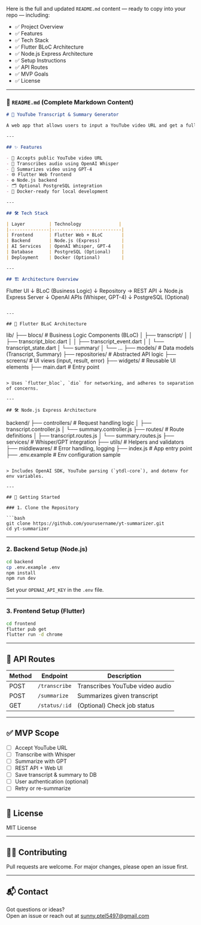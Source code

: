Here is the full and updated `README.md` content — ready to copy into your repo — including:

- ✅ Project Overview  
- ✅ Features  
- ✅ Tech Stack  
- ✅ Flutter BLoC Architecture  
- ✅ Node.js Express Architecture  
- ✅ Setup Instructions  
- ✅ API Routes  
- ✅ MVP Goals  
- ✅ License  

---

### 📄 `README.md` (Complete Markdown Content)

```markdown
# 🎥 YouTube Transcript & Summary Generator

A web app that allows users to input a YouTube video URL and get a full transcript and an AI-generated summary using OpenAI Whisper and GPT APIs.

---

## ✨ Features

- 🔗 Accepts public YouTube video URL
- 📄 Transcribes audio using OpenAI Whisper
- 🧠 Summarizes video using GPT-4
- 🌐 Flutter Web frontend
- ⚙️ Node.js backend
- 🗂 Optional PostgreSQL integration
- 🐳 Docker-ready for local development

---

## 🛠 Tech Stack

| Layer         | Technology              |
|---------------|--------------------------|
| Frontend      | Flutter Web + BLoC       |
| Backend       | Node.js (Express)        |
| AI Services   | OpenAI Whisper, GPT-4    |
| Database      | PostgreSQL (Optional)    |
| Deployment    | Docker (Optional)        |

---

## 🏗 Architecture Overview

```
Flutter UI
   ↓
BLoC (Business Logic)
   ↓
Repository → REST API
   ↓
Node.js Express Server
   ↓
OpenAI APIs (Whisper, GPT-4)
   ↓
PostgreSQL (Optional)
```

---

## 🧱 Flutter BLoC Architecture

```
lib/
├── blocs/            # Business Logic Components (BLoC)
│   ├── transcript/
│   │   ├── transcript_bloc.dart
│   │   ├── transcript_event.dart
│   │   └── transcript_state.dart
│   └── summary/
│       └── ...
├── models/           # Data models (Transcript, Summary)
├── repositories/     # Abstracted API logic
├── screens/          # UI views (input, result, error)
├── widgets/          # Reusable UI elements
├── main.dart         # Entry point
```

> Uses `flutter_bloc`, `dio` for networking, and adheres to separation of concerns.

---

## 🛠 Node.js Express Architecture

```
backend/
├── controllers/          # Request handling logic
│   ├── transcript.controller.js
│   └── summary.controller.js
├── routes/               # Route definitions
│   ├── transcript.routes.js
│   └── summary.routes.js
├── services/             # Whisper/GPT integration
├── utils/                # Helpers and validators
├── middlewares/          # Error handling, logging
├── index.js              # App entry point
├── .env.example          # Env configuration sample
```

> Includes OpenAI SDK, YouTube parsing (`ytdl-core`), and dotenv for env variables.

---

## 🚀 Getting Started

### 1. Clone the Repository

```bash
git clone https://github.com/yourusername/yt-summarizer.git
cd yt-summarizer
```

---

### 2. Backend Setup (Node.js)

```bash
cd backend
cp .env.example .env
npm install
npm run dev
```

Set your `OPENAI_API_KEY` in the `.env` file.

---

### 3. Frontend Setup (Flutter)

```bash
cd frontend
flutter pub get
flutter run -d chrome
```

---

## 📮 API Routes

| Method | Endpoint        | Description                        |
|--------|------------------|------------------------------------|
| POST   | `/transcribe`    | Transcribes YouTube video audio    |
| POST   | `/summarize`     | Summarizes given transcript        |
| GET    | `/status/:id`    | (Optional) Check job status        |

---

## ✅ MVP Scope

- [ ] Accept YouTube URL
- [ ] Transcribe with Whisper
- [ ] Summarize with GPT
- [ ] REST API + Web UI
- [ ] Save transcript & summary to DB
- [ ] User authentication (optional)
- [ ] Retry or re-summarize

---

## 📄 License

MIT License

---

## 🙋‍♂️ Contributing

Pull requests are welcome. For major changes, please open an issue first.

---

## 📬 Contact

Got questions or ideas?  
Open an issue or reach out at [sunny.ptel5497@gmail.com](mailto:sunny.ptel5497@gmail.com)
